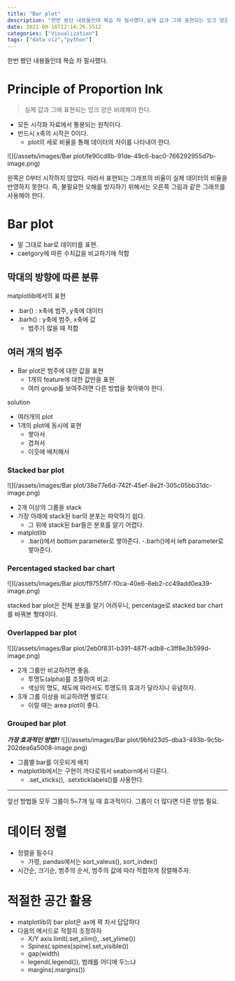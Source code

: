 ```yaml
---
title: "Bar plot"
description: "한번 봤던 내용들인데 복습 차 필사했다.실제 값과 그에 표현되는 잉크 양은 비례해야 한다.모든 시각화 자료에서 통용되는 원칙이다. 반드시 x축의 시작은 0이다.plot의 세로 비율을 통해 데이터의 차이를 나타내야 한다.왼쪽은 0부터 시작하지 않았다. 따라서 표현되는 그"
date: 2021-08-16T12:14:26.551Z
categories: ["Visualization"]
tags: ["data viz","python"]
---
```

한번 봤던 내용들인데 복습 차 필사했다.

# Principle of Proportion Ink
> 실제 값과 그에 표현되는 잉크 양은 비례해야 한다.

- 모든 시각화 자료에서 통용되는 원칙이다. 
- 반드시 x축의 시작은 0이다.
  - plot의 세로 비율을 통해 데이터의 차이를 나타내야 한다.

![](/assets/images/Bar plot/fe90cd8b-91de-49c6-bac0-766292955d7b-image.png)

왼쪽은 0부터 시작하지 않았다. 따라서 표현되는 그래프의 비율이 실제 데이터의 비율을 반영하지 못한다. 즉, 불필요한 오해를 방지하기 위해서는 오른쪽 그림과 같은 그래프를 사용해야 한다.

# Bar plot

- 말 그대로 bar로 데이터를 표현.
- caetgory에 따른 수치값을 비교하기에 적합

## 막대의 방향에 따른 분류
matplotlib에서의 표현
- .bar() : x축에 범주, y축에 데이터
- .barh() : y축에 범주, x축에 값
  - 범주가 많을 때 적합
  
## 여러 개의 범주
- Bar plot은 범주에 대한 값을 표현
  - 1개의 feature에 대한 값만을 표현
  - 여러 group를 보여주려면 다른 방법을 찾아봐야 한다.
  
solution
- 여러개의 plot
- 1개의 plot에 동시에 표현
  - 쌓아서
  - 겹쳐서
  - 이웃에 배치해서
  
### Stacked bar plot
![](/assets/images/Bar plot/38e77e6d-742f-45ef-8e2f-305c05bb31dc-image.png)
- 2개 이상의 그룹을 stack
- 가장 아래에 stack된 bar의 분포는 파악하기 쉽다.
  - 그 위에 stack된 bar들은 분포를 알기 어렵다.
- matplotlib
  - .bar()에서 bottom parameter로 쌓아준다.
   -.barh()에서 left parameter로 쌓아준다.

### Percentaged stacked bar chart
![](/assets/images/Bar plot/f9755ff7-f0ca-40e6-8eb2-cc49add0ea39-image.png)

stacked bar plot은 전체 분포를 알기 어려우니, percentage로 stacked bar chart를 바꿔본 형태이다.

### Overlapped bar plot
![](/assets/images/Bar plot/2eb0f831-b391-487f-adb8-c3ff8e3b599d-image.png)
- 2개 그룹만 비교하려면 좋음.
  - 투명도(alpha)를 조절하여 비교.
  - 색상의 명도, 채도에 따라서도 투명도의 효과가 달라지니 유념하자.
- 3개 그룹 이상을 비교하려면 별로다.
  - 이럴 때는 area plot이 좋다.
  
### Grouped bar plot
**_가장 효과적인 방법!!_**
![](/assets/images/Bar plot/9bfd23d5-dba3-493b-9c5b-202dea6a5008-image.png)
- 그룹별 bar를 이웃되게 배치
- matplotlib에서는 구현이 까다로워서 seaborn에서 다룬다.
  - .set_xticks(), .setxticklabels()를 사용한다.
  
---

앞선 방법들 모두 그룹이 5~7개 일 때 효과적이다. 그룹이 더 많다면 다른 방법 필요.

# 데이터 정렬
- 정렬을 필수다
  - 가령, pandas에서는 sort_valeus(), sort_index()
- 시간순, 크기순, 범주의 순서, 범주의 값에 따라 적합하게 정렬해주자.

# 적절한 공간 활용
- matplotlib의 bar plot은 ax에 꽉 차서 답답하다
- 다음의 메서드로 적절히 조정하자
  - X/Y axis limit(.set_xlim(), .set_ylime())
  - Spines(.spines[spine].set_visible())
  - gap(width)
  - legend(.legend()), 범례를 어디에 두느냐
  - margins(.margins())
 
